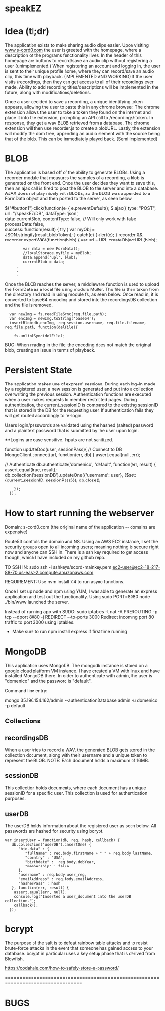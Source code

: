 # speakEZ

Idea (tl;dr)
=================================================================================

The application exists to make sharing audio clips easier. Upon visiting www.s-cord0.com the user is greeted with the homepage, where a description of the programs functionality lives.
In the header of this homepage are buttons to record/save an audio clip without registering a user (unimplemented.) When registering an account and logging in, the user is 
sent to their unique profile home, where they can record/save an audio clip, this time with playback. (IMPLEMENTED AND WORKING) If the user visits /recordings, then they can get access to
all of their recordings ever made. Ability to add recording titles/descriptions will be implemented in the future, along with modifications/deletions.

Once a user decided to save a recording, a unique identifying token appears, allowing the user to paste this in any chrome browser. The chrome extension allows the user to take a token they
found on the internet and place it into the extension, prompting an API call to /recordings/:token. In response, they get a wav BLOB retrieved from a database. The chrome extension will
then use recorder.js to create a blobURL. Lastly, the extension will modify the dom tree, appending an audio element with the source being that of the blob. This can be immediately played back.
(Semi implemented)

BLOB
=================================================================================

The application is based off of the ability to generate BLOBs. Using a recorder module that measures the samples of a recording, a blob is generated on the front end. Once the user decides
they want to save this, then an ajax call is fired to post the BLOB to the server and into a database. AJAX does not play nicely with BLOBs, so the BLOB was appended to a FormData 
object and then posted to the server, as seen below:

$("#button1").click(function(e) {
    e.preventDefault();
    $.ajax({
        type: "POST",
        url: "/speakEZ/DB",
        dataType: 'json',   
        data: currentBlob,
        contentType: false,         // Will only work with false
        processData: false,         
        success: function(result) {
          try {
            var myObj = JSON.stringify(result.blobToken);
          } catch(e) {
            alert(e);
                  }
            recorder && recorder.exportWAV(function(blob) {
            var url = URL.createObjectURL(blob);
      
            var data = new FormData();
            //localStorage.myfile = myBlob;
            data.append('upl', blob);
            currentBlob = data;
         .
         .
         .
         
Once the BLOB reaches the server, a middleware function is used to upload the FormData as a local file using module Multer. The file is then taken from the directory and read in using module
fs, as seen below. Once read in, it is converted to base64 encoding and stored into the recordingsDB collection and the file is removed.

      var newImg = fs.readFileSync(req.file.path);
      var encImg = newImg.toString('base64');
      insertBlob(db,encImg, req.session.username, req.file.filename, req.file.path, function(delFile){
        
        fs.unlinkSync(delFile);
        

BUG: When reading in the file, the encoding does not match the original blob, creating an issue in terms of playback. 


Persistent State
=================================================================================

The application makes use of express' sessions. During each log-in made by a registered user, a new session is generated and put into a collection overwriting the previous session.
Authentication functions are executed when a user makes requests to member restricted pages. During authentication, the current_sessionID is compared to the existing sessionID 
that is stored in the DB for the requesting user. If authentication fails they will get routed accordingly to re-login.

Users login/passwords are validated using the hashed (salted) password and a plaintext password that is submitted by the user upon login. 

**Logins are case sensitive. Inputs are not sanitized.

function updateDoc(user, sessionPass){
    // Connect to DB
MongoClient.connect(url, function(err, db) {
  assert.equal(null, err);
  
  // Authenticate
    db.authenticate('domenico', 'default', function(err, result) {
      assert.equal(true, result);
        db.collection('sessionDB').updateOne({'username': user}, {$set: {current_sessionID: sessionPass}});
          db.close();

        });
      });


How to start running the webserver
=================================================================================

Domain: s-cord0.com (the original name of the application -- domains are expensive)

Route53 controls the domain and NS. Using an AWS EC2 instance, I set the security groups open to all incoming users; meaning nothing is secure
right now and anyone can SSH in. There is a ssh key required to get access though, which I have included on my github repo.

TO SSH IN: sudo ssh -i sshkeys/scord-mainkey.pem ec2-user@ec2-18-217-88-70.us-east-2.compute.amazonaws.com

REQUIREMENT: Use nvm install 7.4 to run async functions.

Once I set up node and npm using YUM, I was able to generate an express application and test out the functionality. Using sudo PORT=8080 node ./bin/www launched the server.

Instead of running app with SUDO:
sudo iptables -t nat -A PREROUTING -p tcp --dport 8080 -j REDIRECT --to-ports 3000
Redirect incoming port 80 traffic to port 3000 using iptables.

- Make sure to run npm install express if first time running




MongoDB
=================================================================================

This application uses MongoDB. The mongodb instance is stored on a google cloud platform VM instance. I have created a VM with linux and have installed MongoDB there. In order to authenticate with admin, the user is "domenico" and the password is "default". 

Command line entry:

mongo 35.196.154.162/admin --authenticationDatabase admin -u domenico -p default


Collections 
-------------------------

recordingsDB
----

When a user tries to record a WAV, the generated BLOB gets stored in the collection document, along with their username and a unique token to represent the BLOB. NOTE: Each document holds a maximum of 16MB. 

sessionDB
----

This collection holds documents, where each document has a unique sessionID for a specific user. This collection is used
for authentication purposes. 

userDB
----

The userDB holds information about the registered user as seen below.
All passwords are hashed for security using bcrypt. 

    var insertUser = function(db, req, hash, callback) {
       db.collection('userDB').insertOne( {
          "bio-data" : {
             "fullName" : req.body.firstName + " " + req.body.lastName, 
             "country" : "USA",
             "birthdate" :  req.body.dobYear,
             "membership" : false
          },
          "username" : req.body.user_reg,
          "emailAddress" : req.body.emailAddress,
          "hashedPass" : hash
       }, function(err, result) {
        assert.equal(err, null);
        console.log("Inserted a user_document into the userDB collection.");
        callback();
      });

bcrypt     
=================================================================================
The purpose of the salt is to defeat rainbow table attacks and to resist brute-force attacks in the event that
someone has gained access to your database. bcrypt in particular uses a key setup phase that is derived from Blowfish.

https://codahale.com/how-to-safely-store-a-password/


=================================================================================



BUGS
=================================================================================
